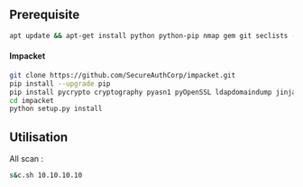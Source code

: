 ## Prerequisite
```bash
apt update && apt-get install python python-pip nmap gem git seclists -yy
```

#### Impacket
```bash
git clone https://github.com/SecureAuthCorp/impacket.git
pip install --upgrade pip
pip install pycrypto cryptography pyasn1 pyOpenSSL ldapdomaindump jinja2 tox
cd impacket
python setup.py install
```

## Utilisation
All scan : 
```bash
s&c.sh 10.10.10.10
```
